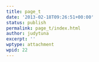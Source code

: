 ```yaml
---
title: page_t
date: '2013-02-18T09:26:51+00:00'
status: publish
permalink: page_t/index.html
author: judytuna
excerpt: ''
wptype: attachment
wpid: 22
---
```

<!DOCTYPE html PUBLIC "-//W3C//DTD HTML 4.0 Transitional//EN" "http://www.w3.org/TR/REC-html40/loose.dtd">
<?xml encoding="UTF-8">
